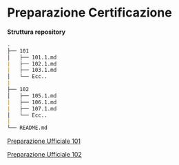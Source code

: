 # Preparazione Certificazione

**Struttura repository**

```md
.
├── 101
│   ├── 101.1.md
|   ├── 102.1.md
|   ├── 103.1.md
│   └── Ecc..
|
├── 102
│   ├── 105.1.md
|   ├── 106.1.md
|   ├── 107.1.md
│   └── Ecc..
|
└── README.md  
```

[Preparazione Ufficiale 101](https://learning.lpi.org/en/learning-materials/101-500/)

[Preparazione Ufficiale 102](https://learning.lpi.org/en/learning-materials/102-500/)
